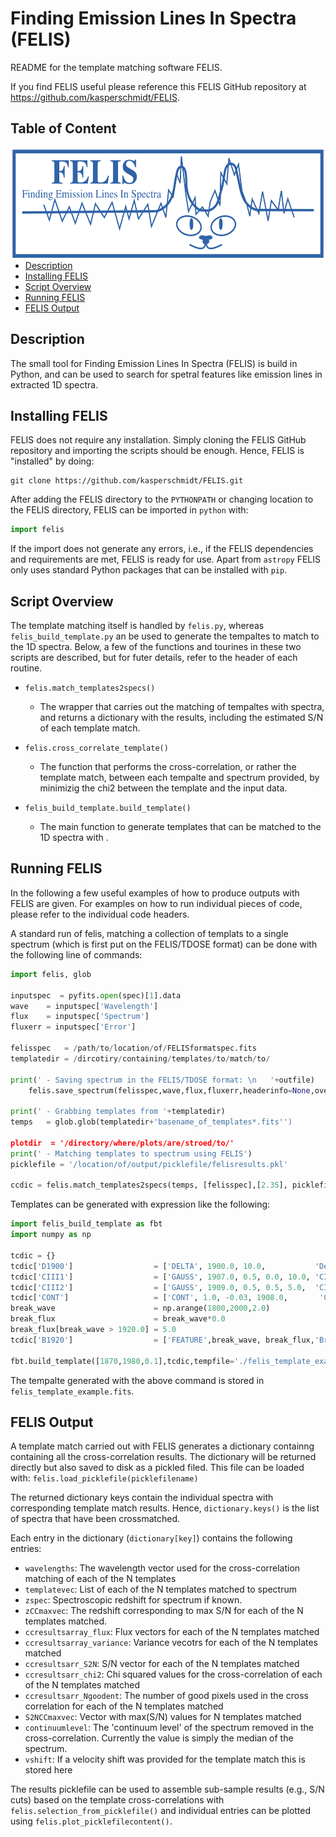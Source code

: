 
# Finding Emission Lines In Spectra (FELIS)

README for the template matching software FELIS.

If you find FELIS useful please reference this FELIS GitHub repository at https://github.com/kasperschmidt/FELIS. 

## Table of Content
<a href="FELISlogo.png"><img src="FELISlogo.png" align="right" height="180" ></a>

- [Description](#description)
- [Installing FELIS](#installing-felis)
- [Script Overview](#script-overview)
- [Running FELIS](#running-felis)
- [FELIS Output](#felis-output)

## Description

The small tool for Finding Emission Lines In Spectra (FELIS) is build in Python, and can be used to search for spetral features like emission lines in extracted 1D spectra.

## Installing FELIS

FELIS does not require any installation. Simply cloning the FELIS GitHub repository and importing the scripts should be enough.
Hence, FELIS is "installed" by doing:
```
git clone https://github.com/kasperschmidt/FELIS.git
```
After adding the FELIS directory to the `PYTHONPATH` or changing location to the FELIS directory, FELIS can be imported in `python` with:
```python
import felis
```
If the import does not generate any errors, i.e., if the FELIS dependencies and requirements are met, FELIS is ready for use. Apart from `astropy` FELIS only uses standard Python packages that can be installed with `pip`.


## Script Overview

The template matching itself is handled by `felis.py`, whereas `felis_build_template.py` an be used to generate the tempaltes to match to the 1D spectra. Below, a few of the functions and tourines in these two scripts are described, but for futer details, refer to the header of each routine.

- `felis.match_templates2specs()`
  - The wrapper that carries out the matching of tempaltes with spectra, and returns a dictionary with the results, including the estimated S/N of each template match.
  
- `felis.cross_correlate_template()`
  - The function that performs the cross-correlation, or rather the template match, between each tempalte and spectrum provided, by minimizig the chi2 between the template and the input data.

- `felis_build_template.build_template()`
  - The main function to generate templates that can be matched to the 1D spectra with .

## Running FELIS

In the following a few useful examples of how to produce outputs with FELIS are given. For examples on how to run individual pieces of code, please refer to the individual code headers.

A standard run of felis, matching a collection of templats to a single spectrum (which is first put on the FELIS/TDOSE format) can be done with the following line of commands:
```python
import felis, glob

inputspec  = pyfits.open(spec)[1].data
wave    = inputspec['Wavelength']
flux    = inputspec['Spectrum']
fluxerr = inputspec['Error']

felisspec   = /path/to/location/of/FELISformatspec.fits
templatedir = /dircotiry/containing/templates/to/match/to/

print(' - Saving spectrum in the FELIS/TDOSE format: \n   '+outfile)
    felis.save_spectrum(felisspec,wave,flux,fluxerr,headerinfo=None,overwrite=True,verbose=verbose)

print(' - Grabbing templates from '+templatedir)
temps   = glob.glob(templatedir+'basename_of_templates*.fits'')

plotdir  = '/directory/where/plots/are/stroed/to/'
print(' - Matching templates to spectrum using FELIS')
picklefile = '/location/of/output/picklefile/felisresults.pkl'

ccdic = felis.match_templates2specs(temps, [felisspec],[2.35], picklefile, wavewindow=[15], plotdir=plotdir, wavecen_restframe=[5007.0], vshift=[0], min_template_level=1e-4, plot_allCCresults=True, subtract_spec_median=True)
```

Templates can be generated with expression like the following:
```python
import felis_build_template as fbt
import numpy as np

tcdic = {}
tcdic['D1900']                  = ['DELTA', 1900.0, 10.0,           'Delta function at 1900A']
tcdic['CIII1']                  = ['GAUSS', 1907.0, 0.5, 0.0, 10.0, 'CIII]1907A']
tcdic['CIII2']                  = ['GAUSS', 1909.0, 0.5, 0.5, 5.0,  'CIII]1909A']
tcdic['CONT']                   = ['CONT', 1.0, -0.03, 1908.0,       'Continuum with flux 1.0 at 1908 + slope -0.03']
break_wave                      = np.arange(1800,2000,2.0)
break_flux                      = break_wave*0.0
break_flux[break_wave > 1920.0] = 5.0
tcdic['B1920']                  = ['FEATURE',break_wave, break_flux,'Break at 1920 Angstrom']

fbt.build_template([1870,1980,0.1],tcdic,tempfile='./felis_template_example.fits',overwrite=True)
```
The tempalte generated with the above command is stored in `felis_template_example.fits`.

## FELIS Output

A template match carried out with FELIS generates a dictionary containng containing all the cross-correlation results. The dictionary will be returned directly but also saved to disk as a pickled filed. This file can be loaded with: `felis.load_picklefile(picklefilename)`

The returned dictionary keys contain the individual spectra with corresponding template match results. Hence, `dictionary.keys()` is the list of spectra that have been crossmatched.

Each entry in the dictionary (`dictionary[key]`) contains the following entries:

 - `wavelengths`: The wavelength vector used for the cross-correlation matching of each of the N templates
 - `templatevec`: List of each of the N templates matched to spectrum
 - `zspec`: Spectroscopic redshift for spectrum if known.
 - `zCCmaxvec`: The redshift corresponding to max S/N for each of the N templates matched.
 - `ccresultsarray_flux`: Flux vectors for each of the N templates matched
 - `ccresultsarray_variance`: Variance vecotrs for each of the N templates matched
 - `ccresultsarr_S2N`: S/N vector for each of the N templates matched
 - `ccresultsarr_chi2`: Chi squared values for the cross-correlation of each of the N templates matched
 - `ccresultsarr_Ngoodent`: The number of good pixels used in the cross correlation for each of the N templates matched
 - `S2NCCmaxvec`: Vector with max(S/N) values for N templates matched
 - `continuumlevel`: The 'continuum level' of the spectrum removed in the cross-correlation. Currently the value is simply the median of the spectrum.
 - `vshift`: If a velocity shift was provided for the template match this is stored here

The results picklefile can be used to assemble sub-sample results (e.g., S/N cuts) based on the template cross-correlations with `felis.selection_from_picklefile()` and individual entries can be plotted using `felis.plot_picklefilecontent()`.